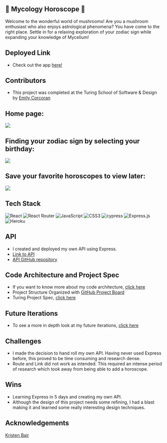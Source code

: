 
## 🌱 Mycology Horoscope 🍄

Welcome to the wonderful world of mushrooms! Are you a mushroom enthusiast who also enjoys astrological phenomena? You have come to the right place. Settle in for a relaxing exploration of your zodiac sign while expanding your knowledge of Mycelium!

## Deployed Link
- Check out the app [here!](http://afternoon-thicket-42176.herokuapp.com/)

## Contributors
- This project was completed at the Turing School of Software & Design by [Emily Corcoran](https://github.com/Emily-Cathleen)

## Home page:

![](https://media.giphy.com/media/w5NDypWf2i9U511BoT/giphy.gif)

## Finding your zodiac sign by selecting your birthday:

![](https://media.giphy.com/media/2gWuVL2RVxX5Xjz0bi/giphy.gif)

## Save your favorite horoscopes to view later:

![](https://media.giphy.com/media/LU3c4ujxKF4nCpfYAA/giphy-downsized-large.gif)

## Tech Stack

![React](https://img.shields.io/badge/react-%2320232a.svg?style=for-the-badge&logo=react&logoColor=%purple)
![React Router](https://img.shields.io/badge/React_Router-CA4245?style=for-the-badge&logo=react-router&logoColor=white)
![JavaScript](https://img.shields.io/badge/javascript-%23323330.svg?style=for-the-badge&logo=javascript&logoColor=%23F7DF1E)
![CSS3](https://img.shields.io/badge/css3-%231572B6.svg?style=for-the-badge&logo=css3&logoColor=white)
![cypress](https://img.shields.io/badge/-cypress-%23E5E5E5?style=for-the-badge&logo=cypress&logoColor=058a5e)
![Express.js](https://img.shields.io/badge/express.js-%23404d59.svg?style=for-the-badge&logo=express&logoColor=%2361DAFB)
![Heroku](https://img.shields.io/badge/heroku-%23430098.svg?style=for-the-badge&logo=heroku&logoColor=white)

## API
- I created and deployed my own API using Express.
- [Link to API](https://mycology-horoscope-api.herokuapp.com/v1/monthlyData)
- [API GitHub repository](https://github.com/Emily-Cathleen/showcase-api)

## Code Architecture and Project Spec
- If you want to know more about my code architecture, [click here](https://gist.github.com/Emily-Cathleen/b6c1acc42347e48c56e3da46d8f00f3c)
- Project Structure Organized with [GitHub Project Board](https://github.com/Emily-Cathleen/Showcase/projects/1)
- Turing Project Spec, [click here](https://frontend.turing.edu/projects/module-3/showcase.html)

## Future Iterations
 - To see a more in depth look at my future iterations, [click here](https://gist.github.com/Emily-Cathleen/bf2822d164dc04d02348792c0dc3c0ca)

## Challenges
- I made the decision to hand roll my own API. Having never used Express before, this proved to be time consuming and research dense.
- Route and Link did not work as intended. This required an intense period of research which took away from being able to add a horoscope.

## Wins
- Learning Express in 5 days and creating my own API.
- Although the design of this project needs some refining, I had a blast making it and learned some really interesting design techniques.


## Acknowledgements
[Kristen Bair](https://github.com/kristenmb)
